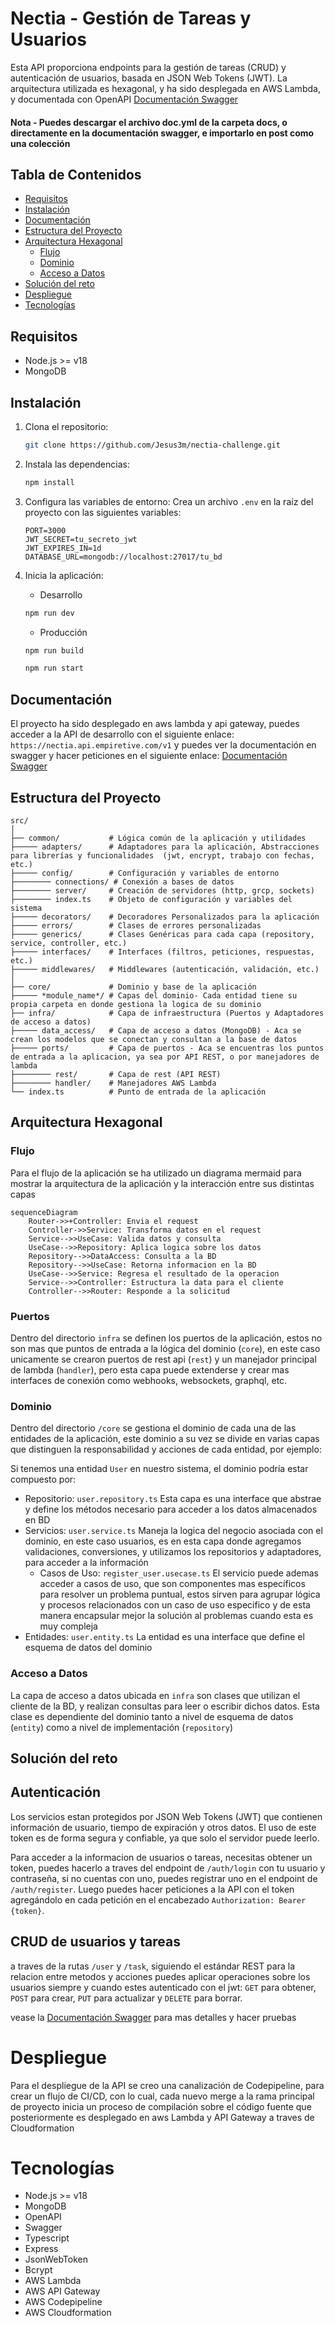 # Nectia - Gestión de Tareas y Usuarios

Esta API proporciona endpoints para la gestión de tareas (CRUD) y autenticación de usuarios, basada en JSON Web Tokens (JWT). La arquitectura utilizada es hexagonal, y ha sido desplegada en AWS Lambda, y documentada con OpenAPI [Documentación Swagger](https://docs.nectia.empiretive.com)

#### Nota - Puedes descargar el archivo doc.yml de la carpeta docs, o directamente en la documentación swagger, e importarlo en post como una colección

## Tabla de Contenidos
- [Requisitos](#requisitos)
- [Instalación](#instalación)
- [Documentación](#documentación)
- [Estructura del Proyecto](#estructura-del-proyecto)
- [Arquitectura Hexagonal](#arquitectura-hexagonal)
    - [Flujo](#flujo)
    - [Dominio](#dominio)
    - [Acceso a Datos](#acceso-a-datos)
- [Solución del reto](#solución-del-reto)
- [Despliegue](#despliegue)
- [Tecnologías](#tecnologías)

## Requisitos

- Node.js >= v18
- MongoDB

## Instalación

1. Clona el repositorio:
    ```bash
    git clone https://github.com/Jesus3m/nectia-challenge.git
    ```
2. Instala las dependencias:
    ```bash
    npm install
    ```
3. Configura las variables de entorno:
    Crea un archivo `.env` en la raíz del proyecto con las siguientes variables:
    ```env
    PORT=3000
    JWT_SECRET=tu_secreto_jwt
    JWT_EXPIRES_IN=1d
    DATABASE_URL=mongodb://localhost:27017/tu_bd
    ```

4. Inicia la aplicación:
    - Desarrollo
    ```bash
    npm run dev
    ```
    - Producción
    ```bash
    npm run build
    ```
    ```bash
    npm run start
    ```

## Documentación

El proyecto ha sido desplegado en aws lambda y api gateway, puedes acceder a la API de desarrollo con el siguiente enlace: ``https://nectia.api.empiretive.com/v1`` y puedes ver la documentación en swagger y hacer peticiones en el siguiente enlace: [Documentación Swagger](https://docs.nectia.empiretive.com)

## Estructura del Proyecto

```plaintext
src/
│
├── common/           # Lógica común de la aplicación y utilidades
├───── adapters/      # Adaptadores para la aplicación, Abstracciones para librerías y funcionalidades  (jwt, encrypt, trabajo con fechas, etc.)
├───── config/        # Configuración y variables de entorno
├──────── connections/ # Conexión a bases de datos
├──────── server/     # Creación de servidores (http, grcp, sockets)
├──────── index.ts    # Objeto de configuración y variables del sistema
├───── decorators/    # Decoradores Personalizados para la aplicación
├───── errors/        # Clases de errores personalizadas
├───── generics/      # Clases Genéricas para cada capa (repository, service, controller, etc.)
├───── interfaces/    # Interfaces (filtros, peticiones, respuestas, etc.)
├───── middlewares/   # Middlewares (autenticación, validación, etc.)
│
├── core/             # Dominio y base de la aplicación
├───── *module_name*/ # Capas del dominio- Cada entidad tiene su propia carpeta en donde gestiona la logica de su dominio
├── infra/            # Capa de infraestructura (Puertos y Adaptadores de acceso a datos)
├───── data_access/   # Capa de acceso a datos (MongoDB) - Aca se crean los modelos que se conectan y consultan a la base de datos
├───── ports/         # Capa de puertos - Aca se encuentras los puntos de entrada a la aplicacion, ya sea por API REST, o por manejadores de lambda
├──────── rest/       # Capa de rest (API REST)
├──────── handler/    # Manejadores AWS Lambda
└── index.ts          # Punto de entrada de la aplicación
```


## Arquitectura Hexagonal

### Flujo

Para el flujo de la aplicación se ha utilizado un diagrama mermaid para mostrar la arquitectura de la aplicación y la interacción entre sus distintas capas

```mermaid
sequenceDiagram
    Router->>+Controller: Envia el request
    Controller->>Service: Transforma datos en el request
    Service-->>UseCase: Valida datos y consulta
    UseCase-->>Repository: Aplica logica sobre los datos
    Repository-->>DataAccess: Consulta a la BD
    Repository-->>UseCase: Retorna informacion en la BD
    UseCase-->>Service: Regresa el resultado de la operacion
    Service-->>Controller: Estructura la data para el cliente
    Controller-->>Router: Responde a la solicitud
```

### Puertos
Dentro del directorio ``infra`` se definen los puertos de la aplicación, estos no son mas que puntos de entrada a la lógica del dominio (``core``), en este caso unicamente se crearon puertos de rest api (``rest``) y un manejador principal de lambda (``handler``), pero esta capa puede extenderse y crear mas interfaces de conexión como webhooks, websockets, graphql, etc.

### Dominio

Dentro del directorio ```/core``` se gestiona el dominio de cada una de las entidades de la aplicación, este dominio a su vez se divide en varias capas que distinguen la responsabilidad y acciones de cada entidad, por ejemplo:

Si tenemos una entidad ```User``` en nuestro sistema, el dominio podría estar compuesto por:
- Repositorio: ```user.repository.ts``` Esta capa es una interface que abstrae y define los métodos necesario para acceder a los datos almacenados en BD
- Servicios: ```user.service.ts``` Maneja la logica del negocio asociada con el dominio, en este caso usuarios, es en esta capa donde agregamos validaciones, conversiones, y utilizamos los repositorios y adaptadores, para acceder a la información
    - Casos de Uso: ```register_user.usecase.ts``` El servicio puede ademas acceder a casos de uso, que son componentes mas específicos para resolver un problema puntual, estos sirven para agrupar lógica y procesos relacionados con un caso de uso especifico y de esta manera encapsular mejor la solución al problemas cuando esta es muy compleja
- Entidades: ```user.entity.ts``` La entidad es una interface que define el esquema de datos del dominio

### Acceso a Datos

La capa de acceso a datos ubicada en ```infra``` son clases que utilizan el cliente de la BD, y realizan consultas para leer o escribir dichos datos. Esta clase es dependiente del dominio tanto a nivel de esquema de datos (``entity``) como a nivel de implementación (``repository``)


## Solución del reto
## Autenticación

Los servicios estan protegidos por JSON Web Tokens (JWT) que contienen información de usuario, tiempo de expiración y otros datos. El uso de este token es de forma segura y confiable, ya que solo el servidor puede leerlo.

Para acceder a la informacion de usuarios o tareas, necesitas obtener un token, puedes hacerlo a traves del endpoint de ``/auth/login`` con tu usuario y contraseña, si no cuentas con uno, puedes registrar uno en el endpoint de ``/auth/register``. Luego puedes hacer peticiones a la API con el token agregándolo en cada petición en el encabezado ``Authorization: Bearer {token}``.

## CRUD de usuarios y tareas

a traves de la rutas ``/user`` y ``/task``, siguiendo el estándar REST para la relacion entre metodos y acciones puedes aplicar operaciones sobre los usuarios siempre y cuando estes autenticado con el jwt: ``GET`` para obtener, ``POST`` para crear, ``PUT`` para actualizar y ``DELETE`` para borrar.

vease la [Documentación Swagger](https://docs.nectia.empiretive.com) para mas detalles y hacer pruebas


# Despliegue

Para el despliegue de la API se creo una canalización de Codepipeline, para crear un flujo de CI/CD, con lo cual, cada nuevo merge a la rama principal de proyecto inicia un proceso de compilación sobre el código fuente que posteriormente es desplegado en aws Lambda y API Gateway a traves de Cloudformation

# Tecnologías

- Node.js >= v18
- MongoDB
- OpenAPI
- Swagger
- Typescript
- Express
- JsonWebToken
- Bcrypt
- AWS Lambda
- AWS API Gateway
- AWS Codepipeline
- AWS Cloudformation
